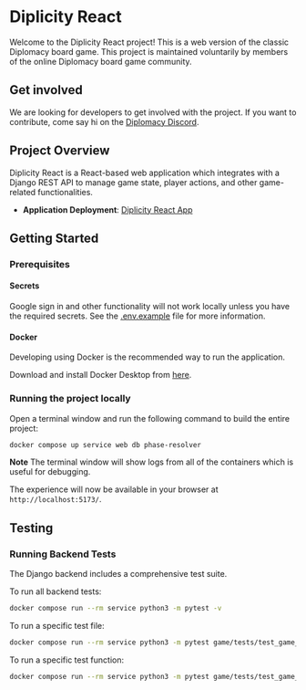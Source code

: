 # Diplicity React

Welcome to the Diplicity React project! This is a web version of the classic Diplomacy board game. This project is maintained voluntarily by members of the online Diplomacy board game community.

## Get involved

We are looking for developers to get involved with the project. If you want to contribute, come say hi on the [Diplomacy Discord](chttps://discord.gg/QETtwGR).

## Project Overview

Diplicity React is a React-based web application which integrates with a Django REST API to manage game state, player actions, and other game-related functionalities.

- **Application Deployment**: [Diplicity React App](https://diplicity.com)

## Getting Started

### Prerequisites

#### Secrets

Google sign in and other functionality will not work locally unless you have the required secrets. See the [.env.example](.env.example) file for more information.

#### Docker

Developing using Docker is the recommended way to run the application.

Download and install Docker Desktop from [here](https://www.docker.com/products/docker-desktop/).

### Running the project locally

Open a terminal window and run the following command to build the entire project:
```bash
docker compose up service web db phase-resolver
```

**Note** The terminal window will show logs from all of the containers which is useful for debugging.

The experience will now be available in your browser at `http://localhost:5173/`.

## Testing

### Running Backend Tests

The Django backend includes a comprehensive test suite.

To run all backend tests:
```bash
docker compose run --rm service python3 -m pytest -v
```

To run a specific test file:
```bash
docker compose run --rm service python3 -m pytest game/tests/test_game_create.py -v
```

To run a specific test function:
```bash
docker compose run --rm service python3 -m pytest game/tests/test_game_create.py::test_create_game_success -v 
```